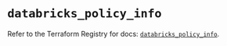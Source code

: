 # `databricks_policy_info`

Refer to the Terraform Registry for docs: [`databricks_policy_info`](https://registry.terraform.io/providers/databricks/databricks/1.94.0/docs/resources/policy_info).
